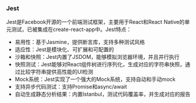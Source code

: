 ### Jest
Jest是Facebook开源的一个前端测试框架，主要用于React和React Native的单元测试，已被集成在create-react-app中。Jest特点：

+ 易用性：基于Jasmine，提供断言库，支持多种测试风格
+ 适应性：Jest是模块化、可扩展和可配置的
+ 沙箱和快照：Jest内置了JSDOM，能够模拟浏览器环境，并且并行执行
+ 快照测试：Jest能够对React组件树进行序列化，生成对应的字符串快照，通过比较字符串提供高性能的UI检测
+ Mock系统：Jest实现了一个强大的Mock系统，支持自动和手动mock
+ 支持异步代码测试：支持Promise和async/await
+ 自动生成静态分析结果：内置Istanbul，测试代码覆盖率，并生成对应的报告
